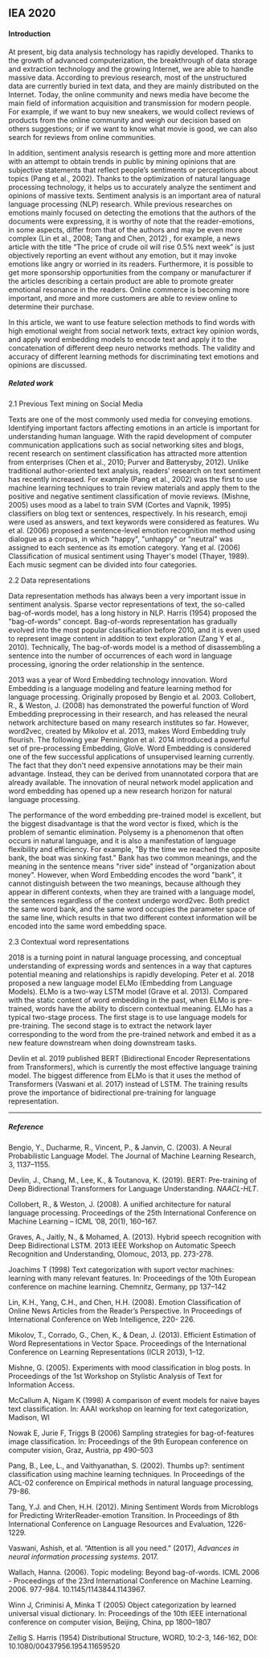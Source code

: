 ## IEA 2020

#### Introduction

At present, big data analysis technology has rapidly developed. Thanks to the growth of advanced computerization, the breakthrough of data storage and extraction technology and the growing Internet, we are able to handle massive data. According to previous research, most of the unstructured data are currently buried in text data, and they are mainly distributed on the Internet. Today, the online community and news media have become the main field of information acquisition and transmission for modern people. For example, if we want to buy new sneakers, we would collect reviews of products from the online community and weigh our decision based on others suggestions; or if we want to know what movie is good, we can also search for reviews from online communities.

In addition, sentiment analysis research is getting more and more attention with an attempt to obtain trends in public by mining opinions that are subjective statements that reflect people’s sentiments or perceptions about topics (Pang et al., 2002). Thanks to the optimization of natural language processing technology, it helps us to accurately analyze the sentiment and opinions of massive texts. Sentiment analysis is an important area of natural language processing (NLP) research. While previous researches on emotions mainly focused on detecting the emotions that the authors of the documents were expressing, it is worthy of note that the reader-emotions, in some aspects, differ from that of the authors and may be even more complex (Lin et al., 2008; Tang and Chen, 2012) , for example,  a news article with the title “The price of crude oil will rise 0.5% next week” is just objectively reporting an event without any emotion, but it may invoke emotions like angry or worried in its readers. Furthermore, it is possible to get more sponsorship opportunities from the company or manufacturer if the articles describing a certain product are able to promote greater emotional resonance in the readers. Online commerce is becoming more important, and more and more customers are able to review online to determine their purchase.

In this article, we want to use feature selection methods to find words with high emotional weight from social network texts, extract key opinion words, and apply word embedding models to encode text and apply it to the concatenation of  different deep neuro networks methods. The validity and accuracy of different learning methods for discriminating text emotions and opinions are discussed.

##### Related work

2.1 Previous Text mining on Social Media 

Texts are one of the most commonly used media for conveying emotions. Identifying important factors affecting emotions in an article is important for understanding human language. With the rapid development of computer communication applications such as social networking sites and blogs, recent research on sentiment classification has attracted more attention from enterprises (Chen et al., 2010; Purver and Batterysby, 2012). Unlike traditional author-oriented text analysis, readers' research on text sentiment has recently increased. For example (Pang et al., 2002) was the first to use machine learning techniques to train review materials and apply them to the positive and negative sentiment classification of movie reviews. (Mishne, 2005) uses mood as a label to train SVM (Cortes and Vapnik, 1995) classifiers on blog text or sentences, respectively. In his research, emoji were used as answers, and text keywords were considered as features. Wu et al. (2006) proposed a sentence-level emotion recognition method using dialogue as a corpus, in which "happy", "unhappy" or "neutral" was assigned to each sentence as its emotion category. Yang et al. (2006) Classification of musical sentiment using Thayer's model (Thayer, 1989). Each music segment can be divided into four categories.

2.2 Data representations

Data representation methods has always been a very important issue in sentiment analysis. Sparse vector representations of text, the so-called bag-of-words model, has a long history in NLP.  Harris (1954) proposed the "bag-of-words" concept. Bag-of-words representation has gradually evolved into the most popular classification before 2010, and it is even used to represent image content in addition to text exploration (Zang Y et al., 2010). Technically, The bag-of-words model is a method of disassembling a sentence into the number of occurrences of each word in language processing, ignoring the order relationship in the sentence.

2013 was a year of Word Embedding technology innovation. Word Embedding is a language modeling and feature learning method for language processing. Originally proposed by Bengio et al. 2003. Collobert, R., & Weston, J. (2008) has demonstrated the powerful function of Word Embedding preprocessing in their research, and has released the neural network architecture based on many research institutes so far. However, word2vec, created by Mikolov et al. 2013, makes Word Embedding truly flourish. The following year Pennington et al. 2014 introduced a powerful set of pre-processing Embedding, GloVe. Word Embedding is considered one of the few successful applications of unsupervised learning currently. The fact that they don't need expensive annotations may be their main advantage. Instead, they can be derived from unannotated corpora that are already available. The innovation of neural network model application and word embedding has opened up a new research horizon for natural language processing.	

The performance of the word embedding pre-trained model is excellent, but the biggest disadvantage is that the word vector is fixed, which is the problem of semantic elimination. Polysemy is a phenomenon that often occurs in natural language, and it is also a manifestation of language flexibility and efficiency. For example, "By the time we reached the opposite bank, the boat was sinking fast." Bank has two common meanings, and the meaning in the sentence means "river side" instead of "organization about money". However, when Word Embedding encodes the word "bank", it cannot distinguish between the two meanings, because although they appear in different contexts, when they are trained with a language model, the sentences regardless of the context undergo word2vec. Both predict the same word bank, and the same word occupies the parameter space of the same line, which results in that two different context information will be encoded into the same word embedding space.

2.3  Contextual word representations 

2018 is a turning point in natural language processing, and conceptual understanding of expressing words and sentences in a way that captures potential meaning and relationships is rapidly developing. Peter et al. 2018 proposed a new language model ELMo (Embedding from Language Models). ELMo is a two-way LSTM model (Grave et al. 2013). Compared with the static content of word embedding in the past, when ELMo is pre-trained, words have the ability to discern contextual meaning. ELMo has a typical two-stage process. The first stage is to use language models for pre-training. The second stage is to extract the network layer corresponding to the word from the pre-trained network and embed it as a new feature downstream when doing downstream tasks. 

Devlin et al. 2019 published BERT (Bidirectional Encoder Representations from Transformers), which is currently the most effective language training model. The biggest difference from ELMo is that it uses the method of Transformers (Vaswani et al. 2017) instead of LSTM. The training results prove the importance of bidirectional pre-training for language representation.











---





##### Reference



Bengio, Y., Ducharme, R., Vincent, P., & Janvin, C. (2003). A Neural Probabilistic Language Model. The Journal of Machine Learning Research, 3, 1137–1155. 

Devlin, J., Chang, M., Lee, K., & Toutanova, K. (2019). BERT: Pre-training of Deep Bidirectional Transformers for Language Understanding. *NAACL-HLT*. 

Collobert, R., & Weston, J. (2008). A unified architecture for natural language processing. Proceedings of the 25th International Conference on Machine Learning – ICML ’08, 20(1), 160–167. 

Graves, A., Jaitly, N.,  & Mohamed, A. (2013). Hybrid speech recognition with Deep Bidirectional LSTM. 2013 IEEE Workshop on Automatic Speech Recognition and Understanding, Olomouc, 2013, pp. 273-278. 

Joachims T (1998) Text categorization with suport vector machines: learning with many relevant features. In: Proceedings of the 10th European conference on machine learning. Chemnitz, Germany, pp 137–142 

Lin, K.H., Yang, C.H., and Chen, H.H. (2008). Emotion Classification of Online News Articles from the Reader’s Perspective. In Proceedings of International Conference on Web Intelligence, 220- 226. 

Mikolov, T., Corrado, G., Chen, K., & Dean, J. (2013). Efficient Estimation of Word Representations in Vector Space. Proceedings of the International Conference on Learning Representations (ICLR 2013), 1–12. 

Mishne, G. (2005). Experiments with mood classification in blog posts. In Proceedings of the 1st Workshop on Stylistic Analysis of Text for Information Access. 

McCallum A, Nigam K (1998) A comparison of event models for naive bayes text classification. In: AAAI workshop on learning for text categorization, Madison, WI 

Nowak E, Jurie F, Triggs B (2006) Sampling strategies for bag-of-features image classification. In: Proceedings of the 9th European conference on computer vision, Graz, Austria, pp 490–503 

Pang, B., Lee, L., and Vaithyanathan, S. (2002). Thumbs up?: sentiment classification using machine learning techniques. In Proceedings of the ACL-02 conference on Empirical methods in natural language processing, 79-86.  

Tang, Y.J. and Chen, H.H. (2012). Mining Sentiment Words from Microblogs for Predicting WriterReader-emotion Transition. In Proceedings of 8th International Conference on Language Resources and Evaluation, 1226-1229.

Vaswani, Ashish, et al. “Attention is all you need.” (2017), *Advances in neural information processing systems*. 2017. 

Wallach, Hanna. (2006). Topic modeling: Beyond bag-of-words. ICML 2006 - Proceedings of the 23rd International Conference on Machine Learning. 2006. 977-984. 10.1145/1143844.1143967. 

Winn J, Criminisi A, Minka T (2005) Object categorization by learned universal visual dictionary. In: Proceedings of the 10th IEEE international conference on computer vision, Beijing, China, pp 1800–1807 

Zellig S. Harris (1954) Distributional Structure, WORD, 10:2-3, 146-162, DOI: 10.1080/00437956.1954.11659520 



